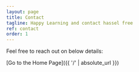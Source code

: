 ```yaml
---
layout: page
title: Contact
tagline: Happy Learning and contact hassel free
ref: contact
order: 1
---
```


Feel free to reach out on below details:

[Go to the Home Page]({{ '/' | absolute_url }})
